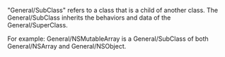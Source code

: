 

"General/SubClass" refers to a class that is a child of another class.  The General/SubClass inherits the behaviors and data of the General/SuperClass.

For example: General/NSMutableArray is a General/SubClass of both General/NSArray and General/NSObject.